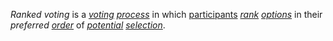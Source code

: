 *Ranked voting* is a *[voting](https://github.com/gcassel/Modular-Organization-Terminology/blob/master/terms/vote.md) [process](https://github.com/gcassel/Modular-Organization-Terminology/blob/master/terms/process.md)* in which [participants](https://github.com/gcassel/Modular-Organization-Terminology/blob/master/terms/participation.md) *[rank](https://github.com/gcassel/Modular-Organization-Terminology/blob/master/terms/rank.md) [options](https://github.com/gcassel/Modular-Organization-Terminology/blob/master/terms/option.md)* in their *preferred [order](https://github.com/gcassel/Modular-Organization-Terminology/blob/master/terms/order.md)* of *[potential](https://github.com/gcassel/Modular-Organization-Terminology/blob/master/terms/potential.md) [selection](https://github.com/gcassel/Modular-Organization-Terminology/blob/master/terms/select.md)*.

